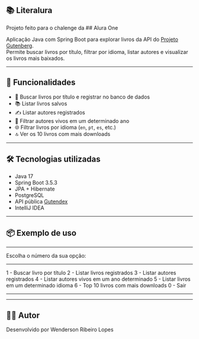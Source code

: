 ## 📚 Literalura

Projeto feito para o chalenge da ## Alura One 

Aplicação Java com Spring Boot para explorar livros da API do [Projeto Gutenberg](https://gutendex.com/).  
Permite buscar livros por título, filtrar por idioma, listar autores e visualizar os livros mais baixados.

---

## 🚀 Funcionalidades

- 🔎 Buscar livros por título e registrar no banco de dados
- 📚 Listar livros salvos
- ✍️ Listar autores registrados
- 📆 Filtrar autores vivos em um determinado ano
- 🌐 Filtrar livros por idioma (`en`, `pt`, `es`, etc.)
- 🔝 Ver os 10 livros com mais downloads

---

## 🛠️ Tecnologias utilizadas

- Java 17
- Spring Boot 3.5.3
- JPA + Hibernate
- PostgreSQL
- API pública [Gutendex](https://gutendex.com/)
- IntelliJ IDEA

---

## 📦 Exemplo de uso

*************
Escolha o número da sua opção:
*************

1 - Buscar livro por título
2 - Listar livros registrados
3 - Listar autores registrados
4 - Listar autores vivos em um ano determinado
5 - Listar livros em um determinado idioma
6 - Top 10 livros com mais downloads
0 - Sair

*************

---

## 🧑‍💻 Autor

Desenvolvido por Wenderson Ribeiro Lopes
